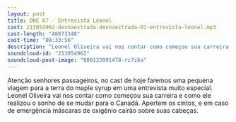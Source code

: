 ```yaml
---
layout: post
title: DNE 07 - Entrevista Leonel
cast: 213054962-devnaestrada-devnaestrada-07-entrevista-leonel.mp3
cast-length: "48873348"
cast-time: "00:33:56"
description: "Leonel Oliveira vai nos contar como começou sua carreira e como ele realizou o sonho de se mudar para o Canadá."
soundcloud-id: "213054962"
soundcloud-post-image: "000122091478-rz7ika"
---
```


Atenção senhores passageiros, no cast de hoje faremos uma pequena viagem para a terra do maple syrup em uma entrevista muito especial. Leonel Oliveira vai nos contar como começou sua carreira e como ele realizou o sonho de se mudar para o Canadá. Apertem os cintos, e em caso de emergência máscaras de oxigênio cairão sobre suas cabeças.
